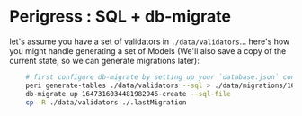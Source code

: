 Perigress : SQL + db-migrate
============================

let's assume you have a set of validators in `./data/validators`... here's how you might handle generating a set of Models (We'll also save a copy of the current state, so we can generate migrations later):

```bash
    # first configure db-migrate by setting up your `database.json` config
    peri generate-tables ./data/validators --sql > ./data/migrations/1647316034481982946-create-up.sql
    db-migrate up 1647316034481982946-create --sql-file
    cp -R ./data/validators ./.lastMigration
```
